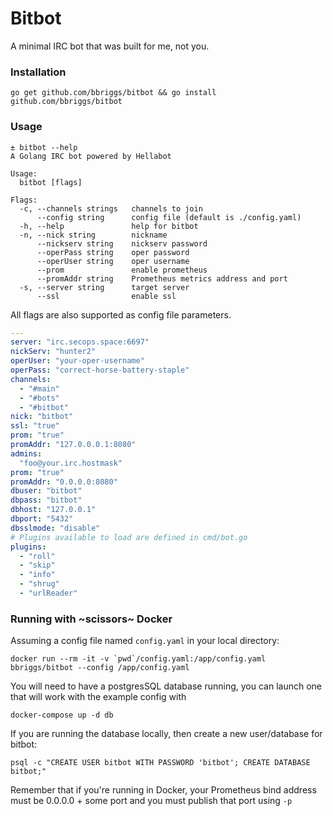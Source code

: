 # Bitbot

A minimal IRC bot that was built for me, not you.

### Installation

`go get github.com/bbriggs/bitbot && go install github.com/bbriggs/bitbot`

### Usage
```
± bitbot --help
A Golang IRC bot powered by Hellabot

Usage:
  bitbot [flags]

Flags:
  -c, --channels strings   channels to join
      --config string      config file (default is ./config.yaml)
  -h, --help               help for bitbot
  -n, --nick string        nickname
      --nickserv string    nickserv password
      --operPass string    oper password
      --operUser string    oper username
      --prom               enable prometheus
      --promAddr string    Prometheus metrics address and port
  -s, --server string      target server
      --ssl                enable ssl
```

All flags are also supported as config file parameters.
```yaml
---
server: "irc.secops.space:6697"
nickServ: "hunter2"
operUser: "your-oper-username"
operPass: "correct-horse-battery-staple"
channels:
  - "#main"
  - "#bots"
  - "#bitbot"
nick: "bitbot"
ssl: "true"
prom: "true"
promAddr: "127.0.0.0.1:8080"
admins:
  "foo@your.irc.hostmask"
prom: "true"
promAddr: "0.0.0.0:8080"
dbuser: "bitbot"
dbpass: "bitbot"
dbhost: "127.0.0.1"
dbport: "5432"
dbsslmode: "disable"
# Plugins available to load are defined in cmd/bot.go
plugins:
  - "roll"
  - "skip"
  - "info"
  - "shrug"
  - "urlReader"
```

### Running with ~scissors~ Docker

Assuming a config file named `config.yaml` in your local directory:
```
docker run --rm -it -v `pwd`/config.yaml:/app/config.yaml bbriggs/bitbot --config /app/config.yaml
```

You will need to have a postgresSQL database running, you can launch one that will work with the example config with
```
docker-compose up -d db
```

If you are running the database locally, then create a new user/database for bitbot:
```
psql -c "CREATE USER bitbot WITH PASSWORD 'bitbot'; CREATE DATABASE bitbot;"
```

Remember that if you're running in Docker, your Prometheus bind address must be 0.0.0.0 + some port and you must publish that port using `-p`
